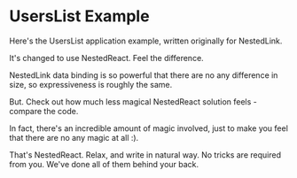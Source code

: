 # UsersList Example

Here's the UsersList application example, written originally for NestedLink.

It's changed to use NestedReact. Feel the difference.

NestedLink data binding is so powerful that there are no any difference
in size, so expressiveness is roughly the same.

But. Check out how much less magical NestedReact solution feels - compare the code.

In fact, there's an incredible amount of magic involved, just to make you feel that
there are no any magic at all :).

That's NestedReact. Relax, and write in natural way. No tricks are required from you.
We've done all of them behind your back.
